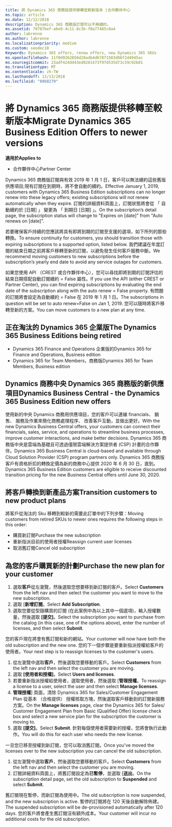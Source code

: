 ```yaml
---
title: 將 Dynamics 365 商務版提供移轉至較新版本 |合作夥伴中心
ms.topic: article
ms.date: 12/12/2018
description: Dynamics 365 商務版訂閱可以不再續約。
ms.assetid: 79787bef-a6e9-4c11-8c3b-f0a77485c0a4
author: labrenne
ms.author: labrenne
ms.localizationpriority: medium
ms.custom: seodec18
Keywords: Dynamics 365 offers, renew offers, new Dynamics 365 SKUs
ms.openlocfilehash: 11f0d9262856d28adb4d67871503d86f2d4945ac
ms.sourcegitcommit: 23adf424dd43ed0281473f97d535d73c59c92b01
ms.translationtype: MT
ms.contentlocale: zh-TW
ms.lasthandoff: 12/13/2018
ms.locfileid: "8968279"
---
```

# <a name="migrate-dynamics-365-business-edition-offers-to-newer-versions"></a><span data-ttu-id="82298-103">將 Dynamics 365 商務版提供移轉至較新版本</span><span class="sxs-lookup"><span data-stu-id="82298-103">Migrate Dynamics 365 Business Edition Offers to newer versions</span></span> 

**<span data-ttu-id="82298-104">適用於</span><span class="sxs-lookup"><span data-stu-id="82298-104">Applies to</span></span>**

- <span data-ttu-id="82298-105">合作夥伴中心</span><span class="sxs-lookup"><span data-stu-id="82298-105">Partner Center</span></span>

<span data-ttu-id="82298-106">Dynamics 365 商務版訂閱與有效 2019 年 1 月 1 日，客戶可以無法續約這些舊版供應項目;現有訂閱在到期時，將不會自動的續約。</span><span class="sxs-lookup"><span data-stu-id="82298-106">Effective January 1, 2019, customers with Dynamics 365 Business Edition subscriptions can no longer renew into these legacy offers; existing subscriptions will not renew automatically when they expire.</span></span> <span data-ttu-id="82298-107">訂閱的詳細資料頁面上，訂閱狀態將會從 「 自動續約於 [日期] 」 變更為 「 到期日 [日期] 」。</span><span class="sxs-lookup"><span data-stu-id="82298-107">On the subscription’s detail page, the subscription status will change to "Expires on [date]" from "Auto renews on [date]".</span></span>

<span data-ttu-id="82298-108">若要確保客戶持續的您應該將具有即將到期的訂閱至支援的選項，如下所列的那些轉換。</span><span class="sxs-lookup"><span data-stu-id="82298-108">To ensure continuity for customers, you should transition those with expiring subscriptions to a supported option, listed below.</span></span> <span data-ttu-id="82298-109">我們建議在年度訂閱的結束日期之前將客戶移轉至新的訂閱，以避免發生任何客戶服務中斷。</span><span class="sxs-lookup"><span data-stu-id="82298-109">We recommend moving customers to new subscriptions before the subscription’s yearly end date to avoid any service outages for customers.</span></span>

<span data-ttu-id="82298-110">如果您使用 API （CREST 或合作夥伴中心），您可以尋找即將到期的訂閱評估的結束日期搭配自動訂閱續約 = False 屬性。</span><span class="sxs-lookup"><span data-stu-id="82298-110">If you use the API (either CREST or Partner Center), you can find expiring subscriptions by evaluating the end date of the subscription along with the auto renew = False property.</span></span> <span data-ttu-id="82298-111">有問題的訂閱將會設定為自動續約 = False 在 2019 年 1 月 1 日。</span><span class="sxs-lookup"><span data-stu-id="82298-111">The subscriptions in question will be set to auto renew=False on Jan 1, 2019.</span></span> <span data-ttu-id="82298-112">您可以隨時將客戶移轉至新的方案。</span><span class="sxs-lookup"><span data-stu-id="82298-112">You can move customers to a new plan at any time.</span></span> 

## <a name="the-dynamics-365-business-editions-being-retired"></a><span data-ttu-id="82298-113">正在淘汰的 Dynamics 365 企業版</span><span class="sxs-lookup"><span data-stu-id="82298-113">The Dynamics 365 Business Editions being retired</span></span>

- <span data-ttu-id="82298-114">Dynamics 365 Finance and Operations 企業版的</span><span class="sxs-lookup"><span data-stu-id="82298-114">Dynamics 365 for Finance and Operations, Business edition</span></span>
- <span data-ttu-id="82298-115">Dynamics 365 for Team Members，商務版</span><span class="sxs-lookup"><span data-stu-id="82298-115">Dynamics 365 for Team Members, Business edition</span></span>

## <a name="dynamics-business-central---the-dynamics-365-business-edition-new-offers"></a><span data-ttu-id="82298-116">Dynamics 商務中央 Dynamics 365 商務版的新供應項目</span><span class="sxs-lookup"><span data-stu-id="82298-116">Dynamics Business Central - the Dynamics 365 Business Edition new offers</span></span>

<span data-ttu-id="82298-117">使用新的中央 Dynamics 商務用供應項目，您的客戶可以連線 financials、 銷售、 服務及作業來簡化商務處理程序、 改善客戶互動，並做出更好。</span><span class="sxs-lookup"><span data-stu-id="82298-117">With the new Dynamics Business Central offers, your customers can connect their financials, sales, service, and operations to streamline business processes, improve customer interactions, and make better decisions.</span></span> <span data-ttu-id="82298-118">Dynamics 365 商務版中央是雲端為基礎且可透過僅限雲端解決方案提供者 (CSP) 計畫的合作夥伴。</span><span class="sxs-lookup"><span data-stu-id="82298-118">Dynamics 365 Business Central is cloud-based and available through Cloud Solution Provider (CSP) program partners only.</span></span>
<span data-ttu-id="82298-119">Dynamics 365 商務版客戶有資格折扣的轉換定價為新的商務中心提供 2020 年 6 月 30 日，直到。</span><span class="sxs-lookup"><span data-stu-id="82298-119">Dynamics 365 Business Edition customers are eligible to receive discounted transition pricing for the new Business Central offers until June 30, 2020.</span></span>

## <a name="transition-customers-to-new-product-plans"></a><span data-ttu-id="82298-120">將客戶轉換到新產品方案</span><span class="sxs-lookup"><span data-stu-id="82298-120">Transition customers to new product plans</span></span>

 <span data-ttu-id="82298-121">將客戶從淘汰的 Sku 移轉到較新的需要此訂單中的下列步驟：</span><span class="sxs-lookup"><span data-stu-id="82298-121">Moving customers from retired SKUs to newer ones requires the following steps in this order:</span></span>

- <span data-ttu-id="82298-122">購買新訂閱</span><span class="sxs-lookup"><span data-stu-id="82298-122">Purchase the new subscription</span></span>
- <span data-ttu-id="82298-123">重新指派目前的使用者授權</span><span class="sxs-lookup"><span data-stu-id="82298-123">Reassign current user licenses</span></span>
- <span data-ttu-id="82298-124">取消舊訂閱</span><span class="sxs-lookup"><span data-stu-id="82298-124">Cancel old subscription</span></span>

## <a name="purchase-the-new-plan-for-your-customer"></a><span data-ttu-id="82298-125">為您的客戶購買新的計劃</span><span class="sxs-lookup"><span data-stu-id="82298-125">Purchase the new plan for your customer</span></span>

1. <span data-ttu-id="82298-126">選取**客戶**從左瀏覽，然後選取您想要移到新訂閱的客戶。</span><span class="sxs-lookup"><span data-stu-id="82298-126">Select **Customers** from the left nav and then select the customer you want to move to the new subscription.</span></span>
2. <span data-ttu-id="82298-127">選取 [**新增訂閱**。</span><span class="sxs-lookup"><span data-stu-id="82298-127">Select **Add Subscription**.</span></span>
3. <span data-ttu-id="82298-128">選取您要從型錄購買的訂閱 (在此案例中為以上其中一個選項)，輸入授權數量，然後選取 **\[提交\]**。</span><span class="sxs-lookup"><span data-stu-id="82298-128">Select the subscription you want to purchase from the catalog (in this case, one of the options above), enter the number of licenses, and then select **Submit**.</span></span> 

<span data-ttu-id="82298-129">您的客戶現在將會有舊訂閱和新的網站。</span><span class="sxs-lookup"><span data-stu-id="82298-129">Your customer will now have both the old subscription and the new one.</span></span> <span data-ttu-id="82298-130">您的下一個步驟是要重新指派授權給客戶的使用者。</span><span class="sxs-lookup"><span data-stu-id="82298-130">Your next step is to reassign licenses to the customer's users.</span></span>

1. <span data-ttu-id="82298-131">從左瀏覽中選取**客戶**，然後選取您要移動的客戶。</span><span class="sxs-lookup"><span data-stu-id="82298-131">Select **Customers** from the left nav and then select the customer you are moving.</span></span>
2. <span data-ttu-id="82298-132">選取 **\[使用者和授權\]**。</span><span class="sxs-lookup"><span data-stu-id="82298-132">Select **Users and licenses**.</span></span>
3. <span data-ttu-id="82298-133">若要重新指派授權給使用者，選取使用者，然後選取 [**管理授權**。</span><span class="sxs-lookup"><span data-stu-id="82298-133">To reassign a license to a user, select the user and then select **Manage licenses**.</span></span> 
4. <span data-ttu-id="82298-134">**管理授權**\] 頁面，清除 Dynamics 365 for Sales/Customer Engagement Plan 從基本 （合格提供） 授權核取方塊，然後選取客戶移動到的訂閱新服務方案。</span><span class="sxs-lookup"><span data-stu-id="82298-134">On the **Manage licenses** page, clear the Dynamics 365 for Sales/ Customer Engagement Plan from Basic (Qualified Offer) license check box and select a new service plan for the subscription the customer is moving to.</span></span> 
5. <span data-ttu-id="82298-135">選取 **\[提交\]**。</span><span class="sxs-lookup"><span data-stu-id="82298-135">Select **Submit**.</span></span> <span data-ttu-id="82298-136">針對每個使用者需要新的授權，您將會執行此動作。</span><span class="sxs-lookup"><span data-stu-id="82298-136">You will do this for each user who needs the new license.</span></span> 

<span data-ttu-id="82298-137">一旦您已移至授權到新訂閱，您可以取消舊訂閱。</span><span class="sxs-lookup"><span data-stu-id="82298-137">Once you've moved the licenses over to the new subscription you can cancel the old subscription.</span></span> 

1. <span data-ttu-id="82298-138">從左瀏覽中選取**客戶**，然後選取您要移動的客戶。</span><span class="sxs-lookup"><span data-stu-id="82298-138">Select **Customers** from the left nav and then select the customer you are moving.</span></span>
2. <span data-ttu-id="82298-139">訂閱詳細資料頁面上，將舊訂閱設定為**已暫停**，並選取 [**送出**。</span><span class="sxs-lookup"><span data-stu-id="82298-139">On the subscription detail page, set the old subscription to **Suspended** and select **Submit**.</span></span>

<span data-ttu-id="82298-140">舊訂閱現在暫停，而新訂閱為使用中。</span><span class="sxs-lookup"><span data-stu-id="82298-140">The old subscription is now suspended, and the new subscription is active.</span></span> <span data-ttu-id="82298-141">暫停的訂閱將在 120 天後自動解除佈建。</span><span class="sxs-lookup"><span data-stu-id="82298-141">The suspended subscription will be de-provisioned automatically after 120 days.</span></span> <span data-ttu-id="82298-142">您的客戶將會產生舊訂閱沒有額外成本。</span><span class="sxs-lookup"><span data-stu-id="82298-142">Your customer will incur no additional costs for the old subscription.</span></span>